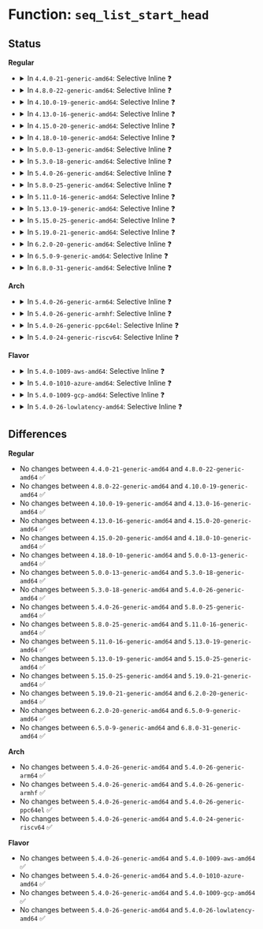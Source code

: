 # Function: <code>seq_list_start_head</code>

## Status
<b>Regular</b>
<ul>
<li>
<details>
<summary>In <code>4.4.0-21-generic-amd64</code>: Selective Inline ❓</summary>

```c
struct list_head * seq_list_start_head(struct list_head * head, loff_t pos)
```

```json
{
  "name": "seq_list_start_head",
  "collision_type": "Unique Global",
  "inline_type": "Selective",
  "funcs": [
    {
      "addr": 18446744071581143408,
      "name": "seq_list_start_head",
      "external": true,
      "loc": "fs/seq_file.c:813",
      "file": "fs/seq_file.c",
      "inline": "not declared, inlined",
      "caller_inline": [],
      "caller_func": [
        "net/core/sock.c:proto_seq_start"
      ]
    }
  ],
  "symbols": [
    {
      "addr": 18446744071581143408,
      "name": "seq_list_start_head",
      "section": ".text",
      "bind": "STB_GLOBAL",
      "size": 64
    }
  ]
}
```
</details>
</li>
<li>
<details>
<summary>In <code>4.8.0-22-generic-amd64</code>: Selective Inline ❓</summary>

```c
struct list_head * seq_list_start_head(struct list_head * head, loff_t pos)
```

```json
{
  "name": "seq_list_start_head",
  "collision_type": "Unique Global",
  "inline_type": "Selective",
  "funcs": [
    {
      "addr": 18446744071581308032,
      "name": "seq_list_start_head",
      "external": true,
      "loc": "fs/seq_file.c:816",
      "file": "fs/seq_file.c",
      "inline": "not declared, inlined",
      "caller_inline": [],
      "caller_func": [
        "net/core/sock.c:proto_seq_start"
      ]
    }
  ],
  "symbols": [
    {
      "addr": 18446744071581308032,
      "name": "seq_list_start_head",
      "section": ".text",
      "bind": "STB_GLOBAL",
      "size": 59
    }
  ]
}
```
</details>
</li>
<li>
<details>
<summary>In <code>4.10.0-19-generic-amd64</code>: Selective Inline ❓</summary>

```c
struct list_head * seq_list_start_head(struct list_head * head, loff_t pos)
```

```json
{
  "name": "seq_list_start_head",
  "collision_type": "Unique Global",
  "inline_type": "Selective",
  "funcs": [
    {
      "addr": 18446744071581387488,
      "name": "seq_list_start_head",
      "external": true,
      "loc": "fs/seq_file.c:854",
      "file": "fs/seq_file.c",
      "inline": "not declared, inlined",
      "caller_inline": [],
      "caller_func": [
        "net/core/sock.c:proto_seq_start"
      ]
    }
  ],
  "symbols": [
    {
      "addr": 18446744071581387488,
      "name": "seq_list_start_head",
      "section": ".text",
      "bind": "STB_GLOBAL",
      "size": 59
    }
  ]
}
```
</details>
</li>
<li>
<details>
<summary>In <code>4.13.0-16-generic-amd64</code>: Selective Inline ❓</summary>

```c
struct list_head * seq_list_start_head(struct list_head * head, loff_t pos)
```

```json
{
  "name": "seq_list_start_head",
  "collision_type": "Unique Global",
  "inline_type": "Selective",
  "funcs": [
    {
      "addr": 18446744071581443744,
      "name": "seq_list_start_head",
      "external": true,
      "loc": "fs/seq_file.c:840",
      "file": "fs/seq_file.c",
      "inline": "not declared, inlined",
      "caller_inline": [],
      "caller_func": [
        "net/core/sock.c:proto_seq_start"
      ]
    }
  ],
  "symbols": [
    {
      "addr": 18446744071581443744,
      "name": "seq_list_start_head",
      "section": ".text",
      "bind": "STB_GLOBAL",
      "size": 59
    }
  ]
}
```
</details>
</li>
<li>
<details>
<summary>In <code>4.15.0-20-generic-amd64</code>: Selective Inline ❓</summary>

```c
struct list_head * seq_list_start_head(struct list_head * head, loff_t pos)
```

```json
{
  "name": "seq_list_start_head",
  "collision_type": "Unique Global",
  "inline_type": "Selective",
  "funcs": [
    {
      "addr": 18446744071581585680,
      "name": "seq_list_start_head",
      "external": true,
      "loc": "fs/seq_file.c:844",
      "file": "fs/seq_file.c",
      "inline": "not declared, inlined",
      "caller_inline": [],
      "caller_func": [
        "net/core/sock.c:proto_seq_start"
      ]
    }
  ],
  "symbols": [
    {
      "addr": 18446744071581585680,
      "name": "seq_list_start_head",
      "section": ".text",
      "bind": "STB_GLOBAL",
      "size": 59
    }
  ]
}
```
</details>
</li>
<li>
<details>
<summary>In <code>4.18.0-10-generic-amd64</code>: Selective Inline ❓</summary>

```c
struct list_head * seq_list_start_head(struct list_head * head, loff_t pos)
```

```json
{
  "name": "seq_list_start_head",
  "collision_type": "Unique Global",
  "inline_type": "Selective",
  "funcs": [
    {
      "addr": 18446744071581742048,
      "name": "seq_list_start_head",
      "external": true,
      "loc": "fs/seq_file.c:908",
      "file": "fs/seq_file.c",
      "inline": "not declared, inlined",
      "caller_inline": [],
      "caller_func": [
        "net/core/sock.c:proto_seq_start"
      ]
    }
  ],
  "symbols": [
    {
      "addr": 18446744071581742048,
      "name": "seq_list_start_head",
      "section": ".text",
      "bind": "STB_GLOBAL",
      "size": 61
    }
  ]
}
```
</details>
</li>
<li>
<details>
<summary>In <code>5.0.0-13-generic-amd64</code>: Selective Inline ❓</summary>

```c
struct list_head * seq_list_start_head(struct list_head * head, loff_t pos)
```

```json
{
  "name": "seq_list_start_head",
  "collision_type": "Unique Global",
  "inline_type": "Selective",
  "funcs": [
    {
      "addr": 18446744071581827920,
      "name": "seq_list_start_head",
      "external": true,
      "loc": "fs/seq_file.c:896",
      "file": "fs/seq_file.c",
      "inline": "not declared, inlined",
      "caller_inline": [],
      "caller_func": [
        "net/core/sock.c:proto_seq_start"
      ]
    }
  ],
  "symbols": [
    {
      "addr": 18446744071581827920,
      "name": "seq_list_start_head",
      "section": ".text",
      "bind": "STB_GLOBAL",
      "size": 61
    }
  ]
}
```
</details>
</li>
<li>
<details>
<summary>In <code>5.3.0-18-generic-amd64</code>: Selective Inline ❓</summary>

```c
struct list_head * seq_list_start_head(struct list_head * head, loff_t pos)
```

```json
{
  "name": "seq_list_start_head",
  "collision_type": "Unique Global",
  "inline_type": "Selective",
  "funcs": [
    {
      "addr": 18446744071581952080,
      "name": "seq_list_start_head",
      "external": true,
      "loc": "fs/seq_file.c:908",
      "file": "fs/seq_file.c",
      "inline": "not declared, inlined",
      "caller_inline": [],
      "caller_func": [
        "net/core/sock.c:proto_seq_start"
      ]
    }
  ],
  "symbols": [
    {
      "addr": 18446744071581952080,
      "name": "seq_list_start_head",
      "section": ".text",
      "bind": "STB_GLOBAL",
      "size": 61
    }
  ]
}
```
</details>
</li>
<li>
<details>
<summary>In <code>5.4.0-26-generic-amd64</code>: Selective Inline ❓</summary>

```c
struct list_head * seq_list_start_head(struct list_head * head, loff_t pos)
```

```json
{
  "name": "seq_list_start_head",
  "collision_type": "Unique Global",
  "inline_type": "Selective",
  "funcs": [
    {
      "addr": 18446744071582024736,
      "name": "seq_list_start_head",
      "external": true,
      "loc": "fs/seq_file.c:908",
      "file": "fs/seq_file.c",
      "inline": "not declared, inlined",
      "caller_inline": [],
      "caller_func": [
        "net/core/sock.c:proto_seq_start"
      ]
    }
  ],
  "symbols": [
    {
      "addr": 18446744071582024736,
      "name": "seq_list_start_head",
      "section": ".text",
      "bind": "STB_GLOBAL",
      "size": 61
    }
  ]
}
```
</details>
</li>
<li>
<details>
<summary>In <code>5.8.0-25-generic-amd64</code>: Selective Inline ❓</summary>

```c
struct list_head * seq_list_start_head(struct list_head * head, loff_t pos)
```

```json
{
  "name": "seq_list_start_head",
  "collision_type": "Unique Global",
  "inline_type": "Selective",
  "funcs": [
    {
      "addr": 18446744071582259184,
      "name": "seq_list_start_head",
      "external": true,
      "loc": "fs/seq_file.c:884",
      "file": "fs/seq_file.c",
      "inline": "not declared, inlined",
      "caller_inline": [],
      "caller_func": [
        "net/core/sock.c:proto_seq_start"
      ]
    }
  ],
  "symbols": [
    {
      "addr": 18446744071582259184,
      "name": "seq_list_start_head",
      "section": ".text",
      "bind": "STB_GLOBAL",
      "size": 55
    }
  ]
}
```
</details>
</li>
<li>
<details>
<summary>In <code>5.11.0-16-generic-amd64</code>: Selective Inline ❓</summary>

```c
struct list_head * seq_list_start_head(struct list_head * head, loff_t pos)
```

```json
{
  "name": "seq_list_start_head",
  "collision_type": "Unique Global",
  "inline_type": "Selective",
  "funcs": [
    {
      "addr": 18446744071582308448,
      "name": "seq_list_start_head",
      "external": true,
      "loc": "fs/seq_file.c:900",
      "file": "fs/seq_file.c",
      "inline": "not declared, inlined",
      "caller_inline": [],
      "caller_func": [
        "net/core/sock.c:proto_seq_start"
      ]
    }
  ],
  "symbols": [
    {
      "addr": 18446744071582308448,
      "name": "seq_list_start_head",
      "section": ".text",
      "bind": "STB_GLOBAL",
      "size": 55
    }
  ]
}
```
</details>
</li>
<li>
<details>
<summary>In <code>5.13.0-19-generic-amd64</code>: Selective Inline ❓</summary>

```c
struct list_head * seq_list_start_head(struct list_head * head, loff_t pos)
```

```json
{
  "name": "seq_list_start_head",
  "collision_type": "Unique Global",
  "inline_type": "Selective",
  "funcs": [
    {
      "addr": 18446744071582336000,
      "name": "seq_list_start_head",
      "external": true,
      "loc": "fs/seq_file.c:922",
      "file": "fs/seq_file.c",
      "inline": "not declared, inlined",
      "caller_inline": [],
      "caller_func": [
        "net/core/sock.c:proto_seq_start"
      ]
    }
  ],
  "symbols": [
    {
      "addr": 18446744071582336000,
      "name": "seq_list_start_head",
      "section": ".text",
      "bind": "STB_GLOBAL",
      "size": 55
    }
  ]
}
```
</details>
</li>
<li>
<details>
<summary>In <code>5.15.0-25-generic-amd64</code>: Selective Inline ❓</summary>

```c
struct list_head * seq_list_start_head(struct list_head * head, loff_t pos)
```

```json
{
  "name": "seq_list_start_head",
  "collision_type": "Unique Global",
  "inline_type": "Selective",
  "funcs": [
    {
      "addr": 18446744071582656608,
      "name": "seq_list_start_head",
      "external": true,
      "loc": "fs/seq_file.c:931",
      "file": "fs/seq_file.c",
      "inline": "not declared, inlined",
      "caller_inline": [],
      "caller_func": [
        "net/core/sock.c:proto_seq_start"
      ]
    }
  ],
  "symbols": [
    {
      "addr": 18446744071582656608,
      "name": "seq_list_start_head",
      "section": ".text",
      "bind": "STB_GLOBAL",
      "size": 55
    }
  ]
}
```
</details>
</li>
<li>
<details>
<summary>In <code>5.19.0-21-generic-amd64</code>: Selective Inline ❓</summary>

```c
struct list_head * seq_list_start_head(struct list_head * head, loff_t pos)
```

```json
{
  "name": "seq_list_start_head",
  "collision_type": "Unique Global",
  "inline_type": "Selective",
  "funcs": [
    {
      "addr": 18446744071583196352,
      "name": "seq_list_start_head",
      "external": true,
      "loc": "fs/seq_file.c:915",
      "file": "fs/seq_file.c",
      "inline": "not declared, inlined",
      "caller_inline": [],
      "caller_func": [
        "net/core/sock.c:proto_seq_start"
      ]
    }
  ],
  "symbols": [
    {
      "addr": 18446744071583196352,
      "name": "seq_list_start_head",
      "section": ".text",
      "bind": "STB_GLOBAL",
      "size": 65
    }
  ]
}
```
</details>
</li>
<li>
<details>
<summary>In <code>6.2.0-20-generic-amd64</code>: Selective Inline ❓</summary>

```c
struct list_head * seq_list_start_head(struct list_head * head, loff_t pos)
```

```json
{
  "name": "seq_list_start_head",
  "collision_type": "Unique Global",
  "inline_type": "Selective",
  "funcs": [
    {
      "addr": 18446744071583772032,
      "name": "seq_list_start_head",
      "external": true,
      "loc": "fs/seq_file.c:915",
      "file": "fs/seq_file.c",
      "inline": "not declared, inlined",
      "caller_inline": [],
      "caller_func": [
        "net/core/sock.c:proto_seq_start"
      ]
    }
  ],
  "symbols": [
    {
      "addr": 18446744071583772032,
      "name": "seq_list_start_head",
      "section": ".text",
      "bind": "STB_GLOBAL",
      "size": 65
    }
  ]
}
```
</details>
</li>
<li>
<details>
<summary>In <code>6.5.0-9-generic-amd64</code>: Selective Inline ❓</summary>

```c
struct list_head * seq_list_start_head(struct list_head * head, loff_t pos)
```

```json
{
  "name": "seq_list_start_head",
  "collision_type": "Unique Global",
  "inline_type": "Selective",
  "funcs": [
    {
      "addr": 18446744071583989200,
      "name": "seq_list_start_head",
      "external": true,
      "loc": "fs/seq_file.c:915",
      "file": "fs/seq_file.c",
      "inline": "not declared, inlined",
      "caller_inline": [],
      "caller_func": [
        "net/core/sock.c:proto_seq_start"
      ]
    }
  ],
  "symbols": [
    {
      "addr": 18446744071583989200,
      "name": "seq_list_start_head",
      "section": ".text",
      "bind": "STB_GLOBAL",
      "size": 65
    }
  ]
}
```
</details>
</li>
<li>
<details>
<summary>In <code>6.8.0-31-generic-amd64</code>: Selective Inline ❓</summary>

```c
struct list_head * seq_list_start_head(struct list_head * head, loff_t pos)
```

```json
{
  "name": "seq_list_start_head",
  "collision_type": "Unique Global",
  "inline_type": "Selective",
  "funcs": [
    {
      "addr": 18446744071584201824,
      "name": "seq_list_start_head",
      "external": true,
      "loc": "fs/seq_file.c:915",
      "file": "fs/seq_file.c",
      "inline": "not declared, inlined",
      "caller_inline": [],
      "caller_func": [
        "drivers/md/md.c:md_seq_start",
        "net/core/sock.c:proto_seq_start"
      ]
    }
  ],
  "symbols": [
    {
      "addr": 18446744071584201824,
      "name": "seq_list_start_head",
      "section": ".text",
      "bind": "STB_GLOBAL",
      "size": 65
    }
  ]
}
```
</details>
</li>
</ul>
<b>Arch</b>
<ul>
<li>
<details>
<summary>In <code>5.4.0-26-generic-arm64</code>: Selective Inline ❓</summary>

```c
struct list_head * seq_list_start_head(struct list_head * head, loff_t pos)
```

```json
{
  "name": "seq_list_start_head",
  "collision_type": "Unique Global",
  "inline_type": "Selective",
  "funcs": [
    {
      "addr": 18446603336493547712,
      "name": "seq_list_start_head",
      "external": true,
      "loc": "fs/seq_file.c:908",
      "file": "fs/seq_file.c",
      "inline": "not declared, inlined",
      "caller_inline": [],
      "caller_func": [
        "net/core/sock.c:proto_seq_start"
      ]
    }
  ],
  "symbols": [
    {
      "addr": 18446603336493547712,
      "name": "seq_list_start_head",
      "section": ".text",
      "bind": "STB_GLOBAL",
      "size": 104
    }
  ]
}
```
</details>
</li>
<li>
<details>
<summary>In <code>5.4.0-26-generic-armhf</code>: Selective Inline ❓</summary>

```c
struct list_head * seq_list_start_head(struct list_head * head, loff_t pos)
```

```json
{
  "name": "seq_list_start_head",
  "collision_type": "Unique Global",
  "inline_type": "Selective",
  "funcs": [
    {
      "addr": 3227097012,
      "name": "seq_list_start_head",
      "external": true,
      "loc": "fs/seq_file.c:908",
      "file": "fs/seq_file.c",
      "inline": "not declared, inlined",
      "caller_inline": [],
      "caller_func": [
        "net/core/sock.c:proto_seq_start"
      ]
    }
  ],
  "symbols": [
    {
      "addr": 3227097012,
      "name": "seq_list_start_head",
      "section": ".text",
      "bind": "STB_GLOBAL",
      "size": 120
    }
  ]
}
```
</details>
</li>
<li>
<details>
<summary>In <code>5.4.0-26-generic-ppc64el</code>: Selective Inline ❓</summary>

```c
struct list_head * seq_list_start_head(struct list_head * head, loff_t pos)
```

```json
{
  "name": "seq_list_start_head",
  "collision_type": "Unique Global",
  "inline_type": "Selective",
  "funcs": [
    {
      "addr": 13835058055287117648,
      "name": "seq_list_start_head",
      "external": true,
      "loc": "fs/seq_file.c:908",
      "file": "fs/seq_file.c",
      "inline": "not declared, inlined",
      "caller_inline": [],
      "caller_func": [
        "net/core/sock.c:proto_seq_start"
      ]
    }
  ],
  "symbols": [
    {
      "addr": 13835058055287117648,
      "name": "seq_list_start_head",
      "section": ".text",
      "bind": "STB_GLOBAL",
      "size": 88
    }
  ]
}
```
</details>
</li>
<li>
<details>
<summary>In <code>5.4.0-24-generic-riscv64</code>: Selective Inline ❓</summary>

```c
struct list_head * seq_list_start_head(struct list_head * head, loff_t pos)
```

```json
{
  "name": "seq_list_start_head",
  "collision_type": "Unique Global",
  "inline_type": "Selective",
  "funcs": [
    {
      "addr": 18446743936273209742,
      "name": "seq_list_start_head",
      "external": true,
      "loc": "fs/seq_file.c:908",
      "file": "fs/seq_file.c",
      "inline": "not declared, inlined",
      "caller_inline": [],
      "caller_func": [
        "net/core/sock.c:proto_seq_start"
      ]
    }
  ],
  "symbols": [
    {
      "addr": 18446743936273209742,
      "name": "seq_list_start_head",
      "section": ".text",
      "bind": "STB_GLOBAL",
      "size": 78
    }
  ]
}
```
</details>
</li>
</ul>
<b>Flavor</b>
<ul>
<li>
<details>
<summary>In <code>5.4.0-1009-aws-amd64</code>: Selective Inline ❓</summary>

```c
struct list_head * seq_list_start_head(struct list_head * head, loff_t pos)
```

```json
{
  "name": "seq_list_start_head",
  "collision_type": "Unique Global",
  "inline_type": "Selective",
  "funcs": [
    {
      "addr": 18446744071581993472,
      "name": "seq_list_start_head",
      "external": true,
      "loc": "fs/seq_file.c:908",
      "file": "fs/seq_file.c",
      "inline": "not declared, inlined",
      "caller_inline": [],
      "caller_func": [
        "net/core/sock.c:proto_seq_start"
      ]
    }
  ],
  "symbols": [
    {
      "addr": 18446744071581993472,
      "name": "seq_list_start_head",
      "section": ".text",
      "bind": "STB_GLOBAL",
      "size": 61
    }
  ]
}
```
</details>
</li>
<li>
<details>
<summary>In <code>5.4.0-1010-azure-amd64</code>: Selective Inline ❓</summary>

```c
struct list_head * seq_list_start_head(struct list_head * head, loff_t pos)
```

```json
{
  "name": "seq_list_start_head",
  "collision_type": "Unique Global",
  "inline_type": "Selective",
  "funcs": [
    {
      "addr": 18446744071581931040,
      "name": "seq_list_start_head",
      "external": true,
      "loc": "fs/seq_file.c:908",
      "file": "fs/seq_file.c",
      "inline": "not declared, inlined",
      "caller_inline": [],
      "caller_func": [
        "net/core/sock.c:proto_seq_start"
      ]
    }
  ],
  "symbols": [
    {
      "addr": 18446744071581931040,
      "name": "seq_list_start_head",
      "section": ".text",
      "bind": "STB_GLOBAL",
      "size": 61
    }
  ]
}
```
</details>
</li>
<li>
<details>
<summary>In <code>5.4.0-1009-gcp-amd64</code>: Selective Inline ❓</summary>

```c
struct list_head * seq_list_start_head(struct list_head * head, loff_t pos)
```

```json
{
  "name": "seq_list_start_head",
  "collision_type": "Unique Global",
  "inline_type": "Selective",
  "funcs": [
    {
      "addr": 18446744071581984752,
      "name": "seq_list_start_head",
      "external": true,
      "loc": "fs/seq_file.c:908",
      "file": "fs/seq_file.c",
      "inline": "not declared, inlined",
      "caller_inline": [],
      "caller_func": [
        "net/core/sock.c:proto_seq_start"
      ]
    }
  ],
  "symbols": [
    {
      "addr": 18446744071581984752,
      "name": "seq_list_start_head",
      "section": ".text",
      "bind": "STB_GLOBAL",
      "size": 61
    }
  ]
}
```
</details>
</li>
<li>
<details>
<summary>In <code>5.4.0-26-lowlatency-amd64</code>: Selective Inline ❓</summary>

```c
struct list_head * seq_list_start_head(struct list_head * head, loff_t pos)
```

```json
{
  "name": "seq_list_start_head",
  "collision_type": "Unique Global",
  "inline_type": "Selective",
  "funcs": [
    {
      "addr": 18446744071582055216,
      "name": "seq_list_start_head",
      "external": true,
      "loc": "fs/seq_file.c:908",
      "file": "fs/seq_file.c",
      "inline": "not declared, inlined",
      "caller_inline": [],
      "caller_func": [
        "net/core/sock.c:proto_seq_start"
      ]
    }
  ],
  "symbols": [
    {
      "addr": 18446744071582055216,
      "name": "seq_list_start_head",
      "section": ".text",
      "bind": "STB_GLOBAL",
      "size": 61
    }
  ]
}
```
</details>
</li>
</ul>

## Differences
<b>Regular</b>
<ul>
<li>
No changes between <code>4.4.0-21-generic-amd64</code> and <code>4.8.0-22-generic-amd64</code> ✅
</li>
<li>
No changes between <code>4.8.0-22-generic-amd64</code> and <code>4.10.0-19-generic-amd64</code> ✅
</li>
<li>
No changes between <code>4.10.0-19-generic-amd64</code> and <code>4.13.0-16-generic-amd64</code> ✅
</li>
<li>
No changes between <code>4.13.0-16-generic-amd64</code> and <code>4.15.0-20-generic-amd64</code> ✅
</li>
<li>
No changes between <code>4.15.0-20-generic-amd64</code> and <code>4.18.0-10-generic-amd64</code> ✅
</li>
<li>
No changes between <code>4.18.0-10-generic-amd64</code> and <code>5.0.0-13-generic-amd64</code> ✅
</li>
<li>
No changes between <code>5.0.0-13-generic-amd64</code> and <code>5.3.0-18-generic-amd64</code> ✅
</li>
<li>
No changes between <code>5.3.0-18-generic-amd64</code> and <code>5.4.0-26-generic-amd64</code> ✅
</li>
<li>
No changes between <code>5.4.0-26-generic-amd64</code> and <code>5.8.0-25-generic-amd64</code> ✅
</li>
<li>
No changes between <code>5.8.0-25-generic-amd64</code> and <code>5.11.0-16-generic-amd64</code> ✅
</li>
<li>
No changes between <code>5.11.0-16-generic-amd64</code> and <code>5.13.0-19-generic-amd64</code> ✅
</li>
<li>
No changes between <code>5.13.0-19-generic-amd64</code> and <code>5.15.0-25-generic-amd64</code> ✅
</li>
<li>
No changes between <code>5.15.0-25-generic-amd64</code> and <code>5.19.0-21-generic-amd64</code> ✅
</li>
<li>
No changes between <code>5.19.0-21-generic-amd64</code> and <code>6.2.0-20-generic-amd64</code> ✅
</li>
<li>
No changes between <code>6.2.0-20-generic-amd64</code> and <code>6.5.0-9-generic-amd64</code> ✅
</li>
<li>
No changes between <code>6.5.0-9-generic-amd64</code> and <code>6.8.0-31-generic-amd64</code> ✅
</li>
</ul>
<b>Arch</b>
<ul>
<li>
No changes between <code>5.4.0-26-generic-amd64</code> and <code>5.4.0-26-generic-arm64</code> ✅
</li>
<li>
No changes between <code>5.4.0-26-generic-amd64</code> and <code>5.4.0-26-generic-armhf</code> ✅
</li>
<li>
No changes between <code>5.4.0-26-generic-amd64</code> and <code>5.4.0-26-generic-ppc64el</code> ✅
</li>
<li>
No changes between <code>5.4.0-26-generic-amd64</code> and <code>5.4.0-24-generic-riscv64</code> ✅
</li>
</ul>
<b>Flavor</b>
<ul>
<li>
No changes between <code>5.4.0-26-generic-amd64</code> and <code>5.4.0-1009-aws-amd64</code> ✅
</li>
<li>
No changes between <code>5.4.0-26-generic-amd64</code> and <code>5.4.0-1010-azure-amd64</code> ✅
</li>
<li>
No changes between <code>5.4.0-26-generic-amd64</code> and <code>5.4.0-1009-gcp-amd64</code> ✅
</li>
<li>
No changes between <code>5.4.0-26-generic-amd64</code> and <code>5.4.0-26-lowlatency-amd64</code> ✅
</li>
</ul>
